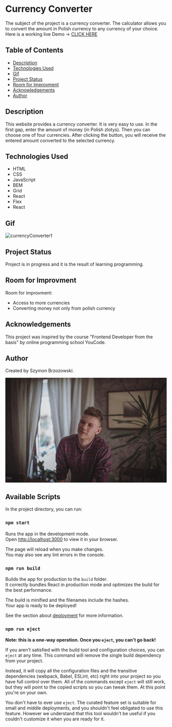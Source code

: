 # Currency Converter
The subject of the project is a currency converter. The calculator allows you to convert the amount in Polish currency to any currency of your choice.<br>Here is a working live Demo -> [CLICK HERE](https://brzozowskiszymon.github.io/currency-converter-react/)
 
## Table of Contents
* [Description](#description)
* [Technologies Used](#technologies-used)
* [Gif](#gif)
* [Project Status](#project-status)
* [Room for Improvment](#room-for-improvment)
* [Acknowledgements](#acknowledgements)
* [Author](#author)


## Description
This website provides a currency converter. It is very easy to use. In the first gap, enter the amount of money (in Polish zlotys). Then you can choose one of four currencies. After clicking the button, you will receive the entered amount converted to the selected currency.

## Technologies Used
- HTML
- CSS
- JavaScript
- BEM
- Grid
- React
- Flex
- React

## Gif
![currencyConverter1](https://media.giphy.com/media/v1.Y2lkPTc5MGI3NjExcHQzeDFvbXB5MzI0eXMzang3aXhuZnhjYnVrbHAwbDJ1OGxoeGRreSZlcD12MV9pbnRlcm5hbF9naWZfYnlfaWQmY3Q9Zw/F2nEOx2clBdqis2qrR/giphy.gif)

## Project Status
Project is in progress and it is the result of learning programming.

## Room for Improvment
Room for improvment:
* Access to more currencies
* Converting money not only from polish currency

## Acknowledgements
This project was inspired by the course "Frontend Developer from the basis" by online programming school YouCode. 

## Author
Created by Szymon Brzozowski. 

![Szymon](public/IMG_7526.jpg)

## Available Scripts

In the project directory, you can run:

### `npm start`

Runs the app in the development mode.\
Open [http://localhost:3000](http://localhost:3000) to view it in your browser.

The page will reload when you make changes.\
You may also see any lint errors in the console.

### `npm run build`

Builds the app for production to the `build` folder.\
It correctly bundles React in production mode and optimizes the build for the best performance.

The build is minified and the filenames include the hashes.\
Your app is ready to be deployed!

See the section about [deployment](https://facebook.github.io/create-react-app/docs/deployment) for more information.

### `npm run eject`

**Note: this is a one-way operation. Once you `eject`, you can't go back!**

If you aren't satisfied with the build tool and configuration choices, you can `eject` at any time. This command will remove the single build dependency from your project.

Instead, it will copy all the configuration files and the transitive dependencies (webpack, Babel, ESLint, etc) right into your project so you have full control over them. All of the commands except `eject` will still work, but they will point to the copied scripts so you can tweak them. At this point you're on your own.

You don't have to ever use `eject`. The curated feature set is suitable for small and middle deployments, and you shouldn't feel obligated to use this feature. However we understand that this tool wouldn't be useful if you couldn't customize it when you are ready for it.